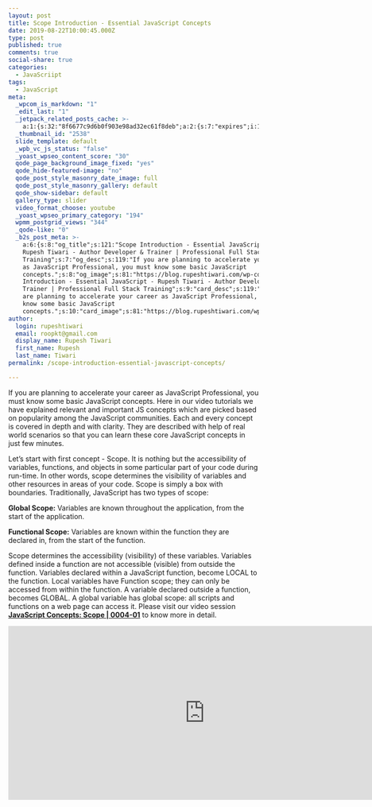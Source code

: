 ```yaml
---
layout: post
title: Scope Introduction - Essential JavaScript Concepts
date: 2019-08-22T10:00:45.000Z
type: post
published: true
comments: true
social-share: true
categories:
  - JavaScriipt
tags:
  - JavaScript
meta:
  _wpcom_is_markdown: "1"
  _edit_last: "1"
  _jetpack_related_posts_cache: >-
    a:1:{s:32:"8f6677c9d6b0f903e98ad32ec61f8deb";a:2:{s:7:"expires";i:1609228821;s:7:"payload";a:3:{i:0;a:1:{s:2:"id";i:2545;}i:1;a:1:{s:2:"id";i:2542;}i:2;a:1:{s:2:"id";i:2551;}}}}
  _thumbnail_id: "2538"
  slide_template: default
  _wpb_vc_js_status: "false"
  _yoast_wpseo_content_score: "30"
  qode_page_background_image_fixed: "yes"
  qode_hide-featured-image: "no"
  qode_post_style_masonry_date_image: full
  qode_post_style_masonry_gallery: default
  qode_show-sidebar: default
  gallery_type: slider
  video_format_choose: youtube
  _yoast_wpseo_primary_category: "194"
  wpmm_postgrid_views: "344"
  _qode-like: "0"
  _b2s_post_meta: >-
    a:6:{s:8:"og_title";s:121:"Scope Introduction - Essential JavaScript -
    Rupesh Tiwari - Author Developer & Trainer | Professional Full Stack
    Training";s:7:"og_desc";s:119:"If you are planning to accelerate your career
    as JavaScript Professional, you must know some basic JavaScript
    concepts.";s:8:"og_image";s:81:"https://blog.rupeshtiwari.com/wp-content/uploads/2019/08/RUPESH-42-javascript.png";s:10:"card_title";s:121:"Scope
    Introduction - Essential JavaScript - Rupesh Tiwari - Author Developer &
    Trainer | Professional Full Stack Training";s:9:"card_desc";s:119:"If you
    are planning to accelerate your career as JavaScript Professional, you must
    know some basic JavaScript
    concepts.";s:10:"card_image";s:81:"https://blog.rupeshtiwari.com/wp-content/uploads/2019/08/RUPESH-42-javascript.png";}
author:
  login: rupeshtiwari
  email: roopkt@gmail.com
  display_name: Rupesh Tiwari
  first_name: Rupesh
  last_name: Tiwari
permalink: /scope-introduction-essential-javascript-concepts/

---
```


<p>If you are planning to accelerate your career as JavaScript Professional, you must know some basic JavaScript concepts. Here in our video tutorials we have explained relevant and important JS concepts which are picked based on popularity among the JavaScript communities. Each and every concept is covered in depth and with clarity. They are described with help of real world scenarios so that you can learn these core JavaScript concepts in just few minutes.</p>
<p>Let’s start with first concept - Scope. It is nothing but the accessibility of variables, functions, and objects in some particular part of your code during run-time. In other words, scope determines the visibility of variables and other resources in areas of your code. Scope is simply a box with boundaries. Traditionally, JavaScript has two types of scope:</p>
<p><strong>Global Scope:</strong> Variables are known throughout the application, from the start of the application.</p>
<p><strong>Functional Scope:</strong> Variables are known within the function they are declared in, from the start of the function.</p>
<p>Scope determines the accessibility (visibility) of these variables. Variables defined inside a function are not accessible (visible) from outside the function. Variables declared within a JavaScript function, become LOCAL to the function. Local variables have Function scope; they can only be accessed from within the function. A variable declared outside a function, becomes GLOBAL. A global variable has global scope: all scripts and functions on a web page can access it. Please visit our video session <a href="https://www.youtube.com/watch?v=Kv37h5aReq4&amp;list=PLZed_adPqIJoGpa6R2QdJy9RnqmOIy1Qd" target="_blank" rel="noopener noreferrer"><strong>JavaScript Concepts: Scope | 0004-01</strong></a> to know more in detail.</p>
<p><iframe src="https://www.youtube.com/embed/Kv37h5aReq4" width="790" height="350" frameborder="0" allowfullscreen="allowfullscreen"><span data-mce-type="bookmark" style="display: inline-block; width: 0px; overflow: hidden; line-height: 0;" class="mce_SELRES_start">﻿</span></iframe></p>
